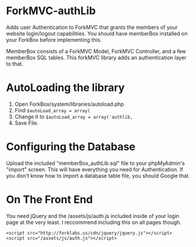 # ForkMVC-authLib
Adds user Authentication to ForkMVC that grants the members of your website login/logout capabilities. You should have memberBox installed on your ForkBox before implementing this. 

MemberBox consists of a ForkMVC Model, ForkMVC Controller, and a few memberBox SQL tables. This forkMVC library adds an authentication layer to that.

# AutoLoading the library
1. Open ForkBox/system/libraries/autoload.php
2. Find `$autoLoad_array = array(`
3. Change it to `$autoLoad_array = array('authlib,`
4. Save File.

# Configuring the Database
Upload the included "memberBox_authLib.sql" file to your phpMyAdmin's "import" screen. This will have everything you need for Authentication. If you don't know how to import a database table file, you should Google that.

# On The Front End
You need jQuery and the /assets/js/auth.js included inside of your login page at the very least. I reccommend including this on all pages though.

`<script src="http://forklabs.us/cdn/jquery/jquery.js"></script>`
`<script src="/assets/js/auth.js"></script>`

